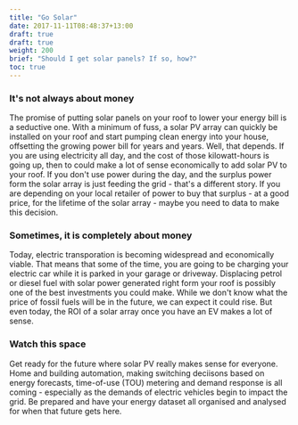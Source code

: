 ```yaml
---
title: "Go Solar"
date: 2017-11-11T08:48:37+13:00
draft: true
draft: true
weight: 200
brief: "Should I get solar panels? If so, how?"
toc: true
---
```


### It's not always about money

The promise of putting solar panels on your roof to lower your energy bill is a seductive one.  With a minimum of fuss, a solar PV array can quickly be installed on your roof and start pumping clean energy into your house, offsetting the growing power bill for years and years. Well, that depends. If you are using electricity all day, and the cost of those kilowatt-hours is going up, then to could make a lot of sense economically to add solar PV to your roof. If you don't use power during the day, and the surplus power form the solar array is just feeding the grid - that's a different story. If you are depending on your local retailer of power to buy that surplus - at a good price, for the lifetime of the solar array - maybe you need to data to make this decision.

### Sometimes, it is completely about money

Today, electric transporation is becoming widespread and economically viable. That means that some of the time, you are going to be charging your electric car while it is parked in your garage or driveway. Displacing petrol or diesel fuel with solar power generated right form your roof is possibly one of the best investments you could make.  While we don't know what the price of fossil fuels will be in the future, we can expect it could rise. But even today, the ROI of a solar array once you have an EV makes a lot of sense.

### Watch this space

Get ready for the future where solar PV really makes sense for everyone.  Home and building automation, making switching deciisons based on energy forecasts, time-of-use (TOU) metering and demand response is all coming - especially as the demands of electric vehicles begin to impact the grid.  Be prepared and have your energy dataset all organised and analysed for when that future gets here.